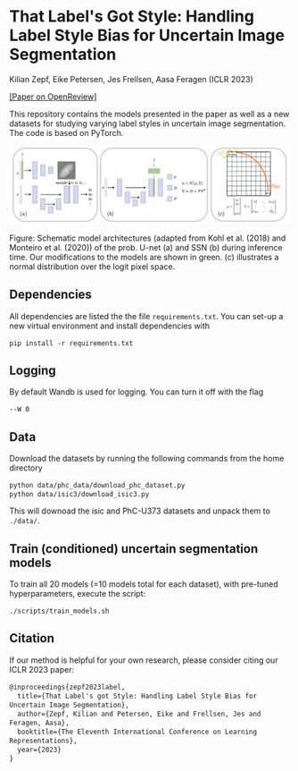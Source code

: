 # That Label's Got Style: Handling Label Style Bias for Uncertain Image Segmentation

Kilian Zepf, Eike Petersen, Jes Frellsen, Aasa Feragen (ICLR 2023)

[[Paper on OpenReview]](https://openreview.net/pdf?id=wZ2SVhOTzBX)


This repository contains the models presented in the paper as well as a new datasets for studying varying label styles in uncertain image segmentation. The code is based on PyTorch. 

<img src="img/schematic_models.png"  width="800" >

Figure: Schematic model architectures (adapted from Kohl et al. (2018) and Monteiro et al. (2020)) of the prob. U-net (a) and SSN (b) during inference time. Our modifications to the models are shown in green. (c) illustrates a normal distribution over the logit pixel space.

## Dependencies

All dependencies are listed the the file `requirements.txt`. You can set-up a new virtual environment and install dependencies with 

```
pip install -r requirements.txt
```

## Logging

By default Wandb is used for logging. You can turn it off with the flag 
```
--W 0
```
## Data

Download the datasets by running the following commands from the home directory

```
python data/phc_data/download_phc_dataset.py 
python data/isic3/download_isic3.py 
```

This will downoad the isic and PhC-U373 datasets and unpack them to `./data/`.

## Train (conditioned) uncertain segmentation models

To train all 20 models (=10 models total for each dataset), with pre-tuned hyperparameters, execute the script:

```
./scripts/train_models.sh
```


## Citation
If our method is helpful for your own research, please consider citing our ICLR 2023 paper:
```
@inproceedings{zepf2023label,
  title={That Label's got Style: Handling Label Style Bias for Uncertain Image Segmentation},
  author={Zepf, Kilian and Petersen, Eike and Frellsen, Jes and Feragen, Aasa},
  booktitle={The Eleventh International Conference on Learning Representations},
  year={2023}
}
```